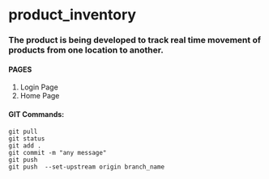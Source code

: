 # product_inventory
### The product is being developed to track real time movement of products from one location to another.


#### PAGES
1. Login Page
2. Home Page

 #### GIT Commands:
 
    git pull
    git status
    git add .
    git commit -m "any message"
    git push
    git push  --set-upstream origin branch_name
